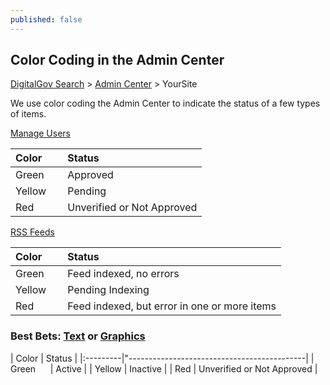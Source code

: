 ```yaml
---
published: false
---
```


## Color Coding in the Admin Center

[DigitalGov Search](/index.html) > [Admin Center](https://search.usa.gov/sites/) > YourSite

We use color coding the Admin Center to indicate the status of a few types of items. 

[Manage Users](/manual/users.html)

| Color | Status |
|:---------|:--------------------------------------------|
| Green&nbsp;&nbsp;&nbsp;&nbsp;&nbsp; | Approved |
| Yellow | Pending |
| Red | Unverified or Not Approved |

[RSS Feeds](/manual/rss.html)

| Color | Status |
|:---------|:--------------------------------------------|
| Green&nbsp;&nbsp;&nbsp;&nbsp;&nbsp; | Feed indexed, no errors |
| Yellow | Pending Indexing |
| Red | Feed indexed, but error in one or more items |

### Best Bets: [Text](/manual/best-bets-text.html) or [Graphics](/manual/best-bets-graphics.html)

| Color | Status |
|:---------|"--------------------------------------------|
| Green&nbsp;&nbsp;&nbsp;&nbsp;&nbsp; | Active |
| Yellow | Inactive |
| Red | Unverified or Not Approved |
